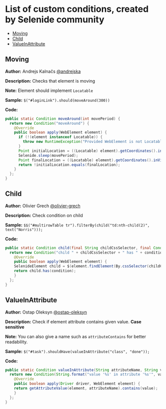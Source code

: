# List of custom conditions, created by Selenide community

* [Moving](#moving)
* [Child](#child)
* [ValueInAttribute](#valueInAttribute)

## Moving

**Author:** Andrejs Kalnačs [@andrejska](https://github.com/andrejska) 

**Description:** Checks that element is moving

**Note:** Element should implement `Locatable`

**Sample:** `$("#loginLink").should(moveAround(300))`

**Code:**

```java
public static Condition moveAround(int movePeriod) {
  return new Condition("moveAround") {
    @Override
    public boolean apply(WebElement element) {
      if (!(element instanceof Locatable)) {
        throw new RuntimeException("Provided WebElement is not Locatable, cannot understand if it moving or not");
      }
      Point initialLocation = ((Locatable) element).getCoordinates().inViewPort();
      Selenide.sleep(movePeriod);
      Point finalLocation = ((Locatable) element).getCoordinates().inViewPort();
      return !initialLocation.equals(finalLocation);
    }
  };
}
```

## Child

**Author:** Olivier Grech [@olivier-grech](https://github.com/olivier-grech) 

**Description:** Check condition on child 

**Sample:** `$$("#multirowTable tr").filterBy(child("td:nth-child(2)", text("Norris")));`

**Code:**

```java
public static Condition child(final String childCssSelector, final Condition condition) {
  return new Condition("child " + childCssSelector + " has " + condition.name) {
    @Override
    public boolean apply(WebElement element) {
    SelenideElement child = $(element.findElement(By.cssSelector(childCssSelector)));
    return child.has(condition);
    }
  };
}
```

## ValueInAttribute

**Author:** Ostap Oleksyn [@ostap-oleksyn](https://github.com/ostap-oleksyn) 

**Description:** Check if element attribute contains given value. **Case sensitive**

**Note:** You can also give a name such as `attributeContains` for better readability.

**Sample:** `$("#task").shouldHave(valueInAttribute("class", "done"));`

**Code:**

```java
public static Condition valueInAttribute(String attributeName, String value) {
  return new Condition(String.format("value '%s' in attribute '%s'", value, attributeName)) {
    @Override
    public boolean apply(Driver driver, WebElement element) {
    return getAttributeValue(element, attributeName).contains(value);
    }
  };
}
```